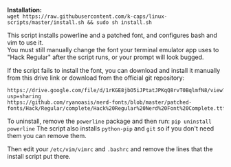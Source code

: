 
**Installation:**    
`wget https://raw.githubusercontent.com/k-caps/linux-scripts/master/install.sh && sudo sh install.sh`       

This script installs powerline and a patched font, and configures bash and vim to use it.    
You must still manually change the font your terminal emulator app uses to "Hack Regular" after the script runs, or your prompt will look bugged.

If the script fails to install the font, you can download and install it manually from this drive link or download from the official git repository:
```
https://drive.google.com/file/d/1rKGE8jbO5iJPtatJPKqQ8rvT0BqlmfN8/view?usp=sharing
https://github.com/ryanoasis/nerd-fonts/blob/master/patched-fonts/Hack/Regular/complete/Hack%20Regular%20Nerd%20Font%20Complete.ttf
```

To uninstall, remove the `powerline` package and then run:
`pip uninstall powerline`
The script also installs `python-pip` and `git` so if you don't need them you can remove them.

Then edit your `/etc/vim/vimrc` and `.bashrc` and remove the lines that the install script put there.
